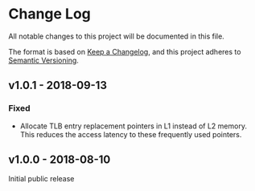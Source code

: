 # Change Log

All notable changes to this project will be documented in this file.

The format is based on [Keep a Changelog](http://keepachangelog.com/), and this project adheres to
[Semantic Versioning](http://semver.org).

## v1.0.1 - 2018-09-13
### Fixed
- Allocate TLB entry replacement pointers in L1 instead of L2 memory.  This reduces the access
  latency to these frequently used pointers.

## v1.0.0 - 2018-08-10

Initial public release
